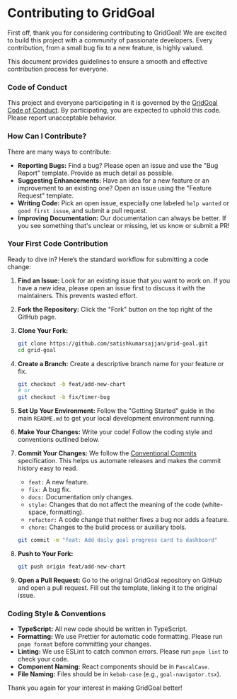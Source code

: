# Contributing to GridGoal

First off, thank you for considering contributing to GridGoal! We are excited to build this project with a community of passionate developers. Every contribution, from a small bug fix to a new feature, is highly valued.

This document provides guidelines to ensure a smooth and effective contribution process for everyone.

### Code of Conduct

This project and everyone participating in it is governed by the [GridGoal Code of Conduct](./CODE_OF_CONDUCT.md). By participating, you are expected to uphold this code. Please report unacceptable behavior.

### How Can I Contribute?

There are many ways to contribute:

- **Reporting Bugs:** Find a bug? Please open an issue and use the "Bug Report" template. Provide as much detail as possible.
- **Suggesting Enhancements:** Have an idea for a new feature or an improvement to an existing one? Open an issue using the "Feature Request" template.
- **Writing Code:** Pick an open issue, especially one labeled `help wanted` or `good first issue`, and submit a pull request.
- **Improving Documentation:** Our documentation can always be better. If you see something that's unclear or missing, let us know or submit a PR!

### Your First Code Contribution

Ready to dive in? Here’s the standard workflow for submitting a code change:

1.  **Find an Issue:** Look for an existing issue that you want to work on. If you have a new idea, please open an issue first to discuss it with the maintainers. This prevents wasted effort.
2.  **Fork the Repository:** Click the "Fork" button on the top right of the GitHub page.
3.  **Clone Your Fork:**
    ```bash
    git clone https://github.com/satishkumarsajjan/grid-goal.git
    cd grid-goal
    ```
4.  **Create a Branch:** Create a descriptive branch name for your feature or fix.
    ```bash
    git checkout -b feat/add-new-chart
    # or
    git checkout -b fix/timer-bug
    ```
5.  **Set Up Your Environment:** Follow the "Getting Started" guide in the main `README.md` to get your local development environment running.
6.  **Make Your Changes:** Write your code! Follow the coding style and conventions outlined below.
7.  **Commit Your Changes:** We follow the [Conventional Commits](https://www.conventionalcommits.org/en/v1.0.0/) specification. This helps us automate releases and makes the commit history easy to read.

    - `feat:` A new feature.
    - `fix:` A bug fix.
    - `docs:` Documentation only changes.
    - `style:` Changes that do not affect the meaning of the code (white-space, formatting).
    - `refactor:` A code change that neither fixes a bug nor adds a feature.
    - `chore:` Changes to the build process or auxiliary tools.

    ```bash
    git commit -m "feat: Add daily goal progress card to dashboard"
    ```

8.  **Push to Your Fork:**
    ```bash
    git push origin feat/add-new-chart
    ```
9.  **Open a Pull Request:** Go to the original GridGoal repository on GitHub and open a pull request. Fill out the template, linking it to the original issue.

### Coding Style & Conventions

- **TypeScript:** All new code should be written in TypeScript.
- **Formatting:** We use Prettier for automatic code formatting. Please run `pnpm format` before committing your changes.
- **Linting:** We use ESLint to catch common errors. Please run `pnpm lint` to check your code.
- **Component Naming:** React components should be in `PascalCase`.
- **File Naming:** Files should be in `kebab-case` (e.g., `goal-navigator.tsx`).

Thank you again for your interest in making GridGoal better!
